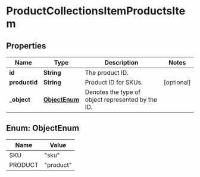 

# ProductCollectionsItemProductsItem


## Properties

| Name | Type | Description | Notes |
|------------ | ------------- | ------------- | -------------|
|**id** | **String** | The product ID. |  |
|**productId** | **String** | Product ID for SKUs. |  [optional] |
|**_object** | [**ObjectEnum**](#ObjectEnum) | Denotes the type of object represented by the ID. |  |



## Enum: ObjectEnum

| Name | Value |
|---- | -----|
| SKU | &quot;sku&quot; |
| PRODUCT | &quot;product&quot; |



